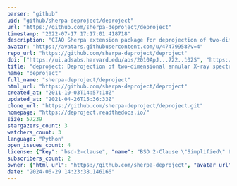 ```yaml
---
parser: "github"
uid: "github/sherpa-deproject/deproject"
url: "https://github.com/sherpa-deproject/deproject"
timestamp: "2022-07-17 17:17:01.418718"
description: "CIAO Sherpa extension package for deprojection of two-dimensional annular X-ray spectra to recover the three-dimensional source properties."
avatar: "https://avatars.githubusercontent.com/u/47479958?v=4"
repo_url: "https://github.com/sherpa-deproject/deproject"
doi: ["https://ui.adsabs.harvard.edu/abs/2010ApJ...722..102S", "https://ui.adsabs.harvard.edu/abs/2019ascl.soft04009A/abstract"]
title: "deproject: Deprojection of two-dimensional annular X-ray spectra"
name: "deproject"
full_name: "sherpa-deproject/deproject"
html_url: "https://github.com/sherpa-deproject/deproject"
created_at: "2011-10-03T14:57:18Z"
updated_at: "2021-04-26T15:36:33Z"
clone_url: "https://github.com/sherpa-deproject/deproject.git"
homepage: "https://deproject.readthedocs.io/"
size: 57239
stargazers_count: 3
watchers_count: 3
language: "Python"
open_issues_count: 4
license: {"key": "bsd-2-clause", "name": "BSD 2-Clause \"Simplified\" License", "spdx_id": "BSD-2-Clause", "url": "https://api.github.com/licenses/bsd-2-clause", "node_id": "MDc6TGljZW5zZTQ="}
subscribers_count: 2
owner: {"html_url": "https://github.com/sherpa-deproject", "avatar_url": "https://avatars.githubusercontent.com/u/47479958?v=4", "login": "sherpa-deproject", "type": "Organization"}
date: "2024-06-29 14:23:38.146166"
---
```

